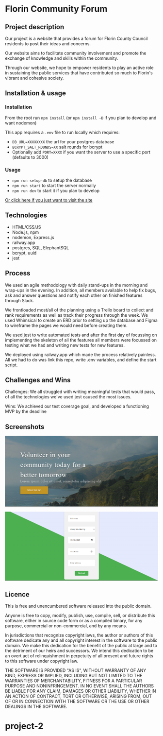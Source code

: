 # Florin Community Forum

## Project description

Our project is a website that provides a forum for Florin County Council residents to post their ideas and concerns.

Our website aims to facilitate community involvement and promote the exchange of knowledge and skills within the community.

Through our website, we hope to empower residents to play an active role in sustaining the public services that have contributed so much to Florin's vibrant and cohesive society.

## Installation & usage

### Installation

From the root run `npm install` (or `npm install -D` if you plan to develop and want nodemon)

This app requires a `.env` file to run locally which requires:

- `DB_URL=XXXXXXXX` the url for your postgres database
- `BCRYPT_SALT_ROUNDS=XX` salt rounds for bcrypt
- Optionally add `PORT=XXXX` if you want the server to use a specific port (defaults to 3000)

### Usage

- `npm run setup-db` to setup the database
- `npm run start` to start the server normally
- `npm run dev` to start it if you plan to develop

[Or click here if you just want to visit the site](florin.up.railway.app)

## Technologies

- HTML/CSS/JS
- Node.js, npm
- nodemon, Express.js
- railway.app
- postgres, SQL, ElephantSQL
- bcrypt, uuid
- jest

## Process

We used an agile methodology with daily stand-ups in the morning and wrap-ups in the evening. In addition, all members available to help fix bugs, ask and answer questions and notify each other on finished features through Slack.

We frontloaded most/all of the planning using a Trello board to collect and rank requirements as well as track their progress through the week. We used Whimsical to create an ERD prior to setting up the database and Figma to wireframe the pages we would need before creating them.

We used jest to write automated tests and after the first day of focussing on implementing the skeleton of all the features all members were focussed on testing what we had and writing new tests for new features.

We deployed using railway.app which made the process relatively painless. All we had to do was link this repo, write .env variables, and define the start script.

## Challenges and Wins

Challenges: We all struggled with writing meaningful tests that would pass, of all the technologies we've used jest caused the most issues.

Wins: We achieved our test coverage goal, and developed a functioning MVP by the deadline

## Screenshots

![Home Page](https://github.com/Breegul/florin-community/blob/main/client/assets/READMEscrsh1.png?raw=true)

![Volunteer Form](https://github.com/Breegul/florin-community/blob/main/client/assets/READMEscrsh2.png?raw=true)

## Licence

This is free and unencumbered software released into the public domain.

Anyone is free to copy, modify, publish, use, compile, sell, or
distribute this software, either in source code form or as a compiled
binary, for any purpose, commercial or non-commercial, and by any
means.

In jurisdictions that recognize copyright laws, the author or authors
of this software dedicate any and all copyright interest in the
software to the public domain. We make this dedication for the benefit
of the public at large and to the detriment of our heirs and
successors. We intend this dedication to be an overt act of
relinquishment in perpetuity of all present and future rights to this
software under copyright law.

THE SOFTWARE IS PROVIDED "AS IS", WITHOUT WARRANTY OF ANY KIND,
EXPRESS OR IMPLIED, INCLUDING BUT NOT LIMITED TO THE WARRANTIES OF
MERCHANTABILITY, FITNESS FOR A PARTICULAR PURPOSE AND NONINFRINGEMENT.
IN NO EVENT SHALL THE AUTHORS BE LIABLE FOR ANY CLAIM, DAMAGES OR
OTHER LIABILITY, WHETHER IN AN ACTION OF CONTRACT, TORT OR OTHERWISE,
ARISING FROM, OUT OF OR IN CONNECTION WITH THE SOFTWARE OR THE USE OR
OTHER DEALINGS IN THE SOFTWARE.
# project-2
